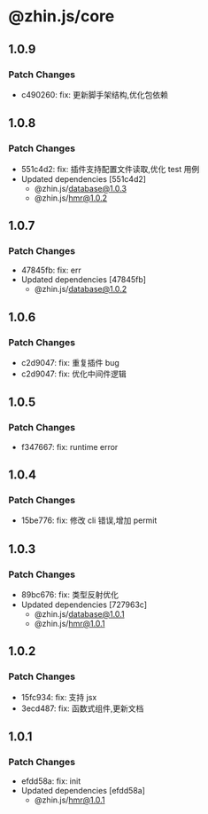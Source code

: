 # @zhin.js/core

## 1.0.9

### Patch Changes

- c490260: fix: 更新脚手架结构,优化包依赖

## 1.0.8

### Patch Changes

- 551c4d2: fix: 插件支持配置文件读取,优化 test 用例
- Updated dependencies [551c4d2]
  - @zhin.js/database@1.0.3
  - @zhin.js/hmr@1.0.2

## 1.0.7

### Patch Changes

- 47845fb: fix: err
- Updated dependencies [47845fb]
  - @zhin.js/database@1.0.2

## 1.0.6

### Patch Changes

- c2d9047: fix: 重复插件 bug
- c2d9047: fix: 优化中间件逻辑

## 1.0.5

### Patch Changes

- f347667: fix: runtime error

## 1.0.4

### Patch Changes

- 15be776: fix: 修改 cli 错误,增加 permit

## 1.0.3

### Patch Changes

- 89bc676: fix: 类型反射优化
- Updated dependencies [727963c]
  - @zhin.js/database@1.0.1
  - @zhin.js/hmr@1.0.1

## 1.0.2

### Patch Changes

- 15fc934: fix: 支持 jsx
- 3ecd487: fix: 函数式组件,更新文档

## 1.0.1

### Patch Changes

- efdd58a: fix: init
- Updated dependencies [efdd58a]
  - @zhin.js/hmr@1.0.1
